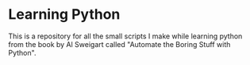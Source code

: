 # Learning Python

This is a repository for all the small scripts I make while learning python from the book by Al Sweigart called "Automate the Boring Stuff with Python".

